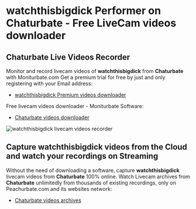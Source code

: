 # watchthisbigdick Performer on Chaturbate - Free LiveCam videos downloader

## Chaturbate Live Videos Recorder

Monitor and record livecam videos of **watchthisbigdick** from **Chaturbate** with Moniturbate.com
Get a premium trial for free by just and only registering with your Email address:
* [watchthisbigdick Premium videos downloader](https://moniturbate.com/request-demo-licence-key.html)

Free livecam videos downloader - Moniturbate Software:
* [Chaturbate videos downloader](https://moniturbate.com/moniturbate-download-software.html)

![watchthisbigdick livecam videos recorder](https://peachurnet.com/templates/moniturbate-software.png)


## Capture watchthisbigdick videos from the Cloud and watch your recordings on Streaming

Without the need of downloading a software, capture **watchthisbigdick** livecam videos from **Chaturbate** 100% online.
Watch Livecam archives from **Chaturbate** unlimitedly from thousands of existing recordings, only on Peachurbate.com and its websites network:
* [Chaturbate videos archives](https://peachurnet.com/)